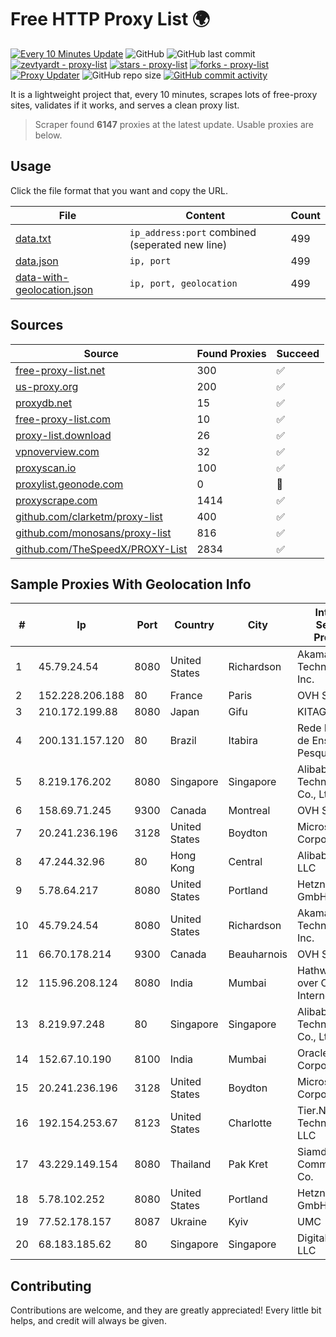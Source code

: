 
# Free HTTP Proxy List 🌍

[![Every 10 Minutes Update](https://github.com/mertguvencli/http-proxy-list/actions/workflows/main.yml/badge.svg?branch=main)](https://github.com/mertguvencli/http-proxy-list/actions/workflows/main.yml)
![GitHub](https://img.shields.io/github/license/mertguvencli/http-proxy-list)
![GitHub last commit](https://img.shields.io/github/last-commit/mertguvencli/http-proxy-list)
[![zevtyardt - proxy-list](https://img.shields.io/static/v1?label=zevtyardt&message=proxy-list&color=blue&logo=github)](https://github.com/zevtyardt/proxy-list "Go to GitHub repo")
[![stars - proxy-list](https://img.shields.io/github/stars/zevtyardt/proxy-list?style=social)](https://github.com/zevtyardt/proxy-list)
[![forks - proxy-list](https://img.shields.io/github/forks/zevtyardt/proxy-list?style=social)](https://github.com/zevtyardt/proxy-list)
[![Proxy Updater](https://github.com/zevtyardt/proxy-list/workflows/Proxy%20Updater/badge.svg)](https://github.com/zevtyardt/proxy-list/actions?query=workflow:"Proxy+Updater")
![GitHub repo size](https://img.shields.io/github/repo-size/zevtyardt/proxy-list)
[![GitHub commit activity](https://img.shields.io/github/commit-activity/m/zevtyardt/proxy-list?logo=commits)](https://github.com/zevtyardt/proxy-list/commits/main)

It is a lightweight project that, every 10 minutes, scrapes lots of free-proxy sites, validates if it works, and serves a clean proxy list.

> Scraper found **6147** proxies at the latest update. Usable proxies are below.

## Usage

Click the file format that you want and copy the URL.

|File|Content|Count|
|----|-------|-----|
|[data.txt](https://raw.githubusercontent.com/mertguvencli/http-proxy-list/main/proxy-list/data.txt)|`ip_address:port` combined (seperated new line)|499|
|[data.json](https://raw.githubusercontent.com/mertguvencli/http-proxy-list/main/proxy-list/data.json)|`ip, port`|499|
|[data-with-geolocation.json](https://raw.githubusercontent.com/mertguvencli/http-proxy-list/main/proxy-list/data-with-geolocation.json)|`ip, port, geolocation`|499|

## Sources

|Source|Found Proxies|Succeed|
|------|-------------|-------|
|[free-proxy-list.net](https://free-proxy-list.net)|300|✅|
|[us-proxy.org](https://www.us-proxy.org)|200|✅|
|[proxydb.net](http://proxydb.net)|15|✅|
|[free-proxy-list.com](https://free-proxy-list.com/?page=&port=&type%5B%5D=http&type%5B%5D=https&up_time=0&search=Search)|10|✅|
|[proxy-list.download](https://www.proxy-list.download/HTTP)|26|✅|
|[vpnoverview.com](https://vpnoverview.com/privacy/anonymous-browsing/free-proxy-servers)|32|✅|
|[proxyscan.io](https://www.proxyscan.io)|100|✅|
|[proxylist.geonode.com](https://proxylist.geonode.com/api/proxy-list?limit=300&page=1&sort_by=lastChecked&sort_type=desc&protocols=http,https)|0|🚫|
|[proxyscrape.com](https://api.proxyscrape.com/v2/?request=displayproxies&protocol=http&timeout=10000&country=all&ssl=all&anonymity=all)|1414|✅|
|[github.com/clarketm/proxy-list](https://raw.githubusercontent.com/clarketm/proxy-list/master/proxy-list-raw.txt)|400|✅|
|[github.com/monosans/proxy-list](https://raw.githubusercontent.com/monosans/proxy-list/main/proxies/http.txt)|816|✅|
|[github.com/TheSpeedX/PROXY-List](https://raw.githubusercontent.com/TheSpeedX/PROXY-List/master/http.txt)|2834|✅|


## Sample Proxies With Geolocation Info

|#|Ip|Port|Country|City|Internet Service Provider|
|-|--|----|-------|----|-------------------------|
|1|45.79.24.54|8080|United States|Richardson|Akamai Technologies, Inc.|
|2|152.228.206.188|80|France|Paris|OVH SAS|
|3|210.172.199.88|8080|Japan|Gifu|KITAGATA|
|4|200.131.157.120|80|Brazil|Itabira|Rede Nacional de Ensino e Pesquisa|
|5|8.219.176.202|8080|Singapore|Singapore|Alibaba (US) Technology Co., Ltd.|
|6|158.69.71.245|9300|Canada|Montreal|OVH SAS|
|7|20.241.236.196|3128|United States|Boydton|Microsoft Corporation|
|8|47.244.32.96|80|Hong Kong|Central|Alibaba.com LLC|
|9|5.78.64.217|8080|United States|Portland|Hetzner Online GmbH|
|10|45.79.24.54|8080|United States|Richardson|Akamai Technologies, Inc.|
|11|66.70.178.214|9300|Canada|Beauharnois|OVH SAS|
|12|115.96.208.124|8080|India|Mumbai|Hathway IP over Cable Internet Access|
|13|8.219.97.248|80|Singapore|Singapore|Alibaba (US) Technology Co., Ltd.|
|14|152.67.10.190|8100|India|Mumbai|Oracle Corporation|
|15|20.241.236.196|3128|United States|Boydton|Microsoft Corporation|
|16|192.154.253.67|8123|United States|Charlotte|Tier.Net Technologies LLC|
|17|43.229.149.154|8080|Thailand|Pak Kret|Siamdata Communication Co.|
|18|5.78.102.252|8080|United States|Portland|Hetzner Online GmbH|
|19|77.52.178.157|8087|Ukraine|Kyiv|UMC|
|20|68.183.185.62|80|Singapore|Singapore|DigitalOcean, LLC|



## Contributing

Contributions are welcome, and they are greatly appreciated! Every
little bit helps, and credit will always be given.

